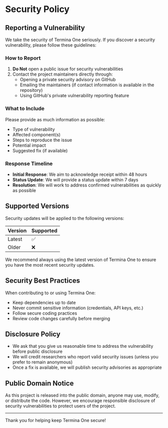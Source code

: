 # Security Policy

## Reporting a Vulnerability

We take the security of Termina One seriously. If you discover a security vulnerability, please follow these guidelines:

### How to Report

1. **Do Not** open a public issue for security vulnerabilities
2. Contact the project maintainers directly through:
   - Opening a private security advisory on GitHub
   - Emailing the maintainers (if contact information is available in the repository)
   - Using GitHub's private vulnerability reporting feature

### What to Include

Please provide as much information as possible:

- Type of vulnerability
- Affected component(s)
- Steps to reproduce the issue
- Potential impact
- Suggested fix (if available)

### Response Timeline

- **Initial Response**: We aim to acknowledge receipt within 48 hours
- **Status Update**: We will provide a status update within 7 days
- **Resolution**: We will work to address confirmed vulnerabilities as quickly as possible

## Supported Versions

Security updates will be applied to the following versions:

| Version | Supported          |
| ------- | ------------------ |
| Latest  | :white_check_mark: |
| Older   | :x:                |

We recommend always using the latest version of Termina One to ensure you have the most recent security updates.

## Security Best Practices

When contributing to or using Termina One:

- Keep dependencies up to date
- Never commit sensitive information (credentials, API keys, etc.)
- Follow secure coding practices
- Review code changes carefully before merging

## Disclosure Policy

- We ask that you give us reasonable time to address the vulnerability before public disclosure
- We will credit researchers who report valid security issues (unless you prefer to remain anonymous)
- Once a fix is available, we will publish security advisories as appropriate

## Public Domain Notice

As this project is released into the public domain, anyone may use, modify, or distribute the code. However, we encourage responsible disclosure of security vulnerabilities to protect users of the project.

---

Thank you for helping keep Termina One secure!
